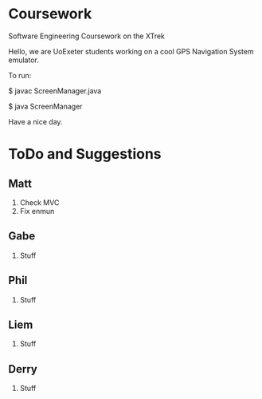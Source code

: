 # Coursework
Software Engineering Coursework on the XTrek

Hello, we are UoExeter students working on a cool GPS Navigation System emulator.

To run:

$ javac ScreenManager.java 

$ java ScreenManager

Have a nice day.

# ToDo and Suggestions
Matt
----
1. Check MVC
2. Fix enmun

Gabe
----
1. Stuff

Phil
----
1. Stuff

Liem
----
1. Stuff

Derry
-----
1. Stuff
 
